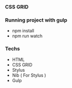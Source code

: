 ### CSS GRID

### Running project with gulp

- npm install
- npm run watch

### Techs

- HTML
- CSS GRID
- Stylus
- Nib ( For Stylus )
- Gulp
